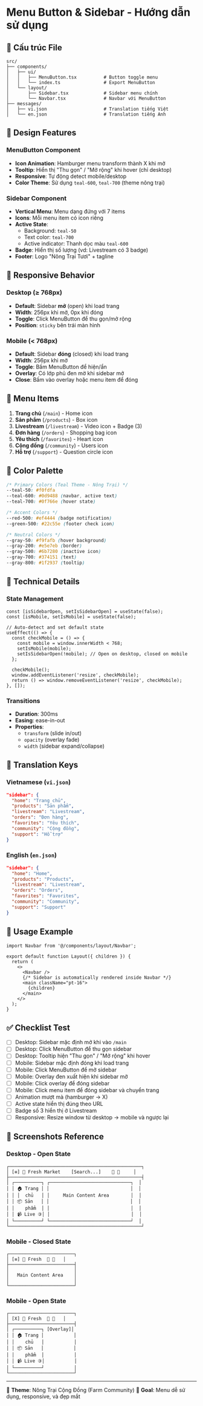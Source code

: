 # Menu Button & Sidebar - Hướng dẫn sử dụng

## 📁 Cấu trúc File

```
src/
├── components/
│   ├── ui/
│   │   ├── MenuButton.tsx          # Button toggle menu
│   │   └── index.ts                # Export MenuButton
│   └── layout/
│       ├── Sidebar.tsx             # Sidebar menu chính
│       └── Navbar.tsx              # Navbar với MenuButton
├── messages/
│   ├── vi.json                     # Translation tiếng Việt
│   └── en.json                     # Translation tiếng Anh
```

## 🎨 Design Features

### MenuButton Component
- **Icon Animation**: Hamburger menu transform thành X khi mở
- **Tooltip**: Hiển thị "Thu gọn" / "Mở rộng" khi hover (chỉ desktop)
- **Responsive**: Tự động detect mobile/desktop
- **Color Theme**: Sử dụng `teal-600`, `teal-700` (theme nông trại)

### Sidebar Component
- **Vertical Menu**: Menu dạng đứng với 7 items
- **Icons**: Mỗi menu item có icon riêng
- **Active State**: 
  - Background: `teal-50`
  - Text color: `teal-700`
  - Active indicator: Thanh dọc màu `teal-600`
- **Badge**: Hiển thị số lượng (vd: Livestream có 3 badge)
- **Footer**: Logo "Nông Trại Tươi" + tagline

## 📱 Responsive Behavior

### Desktop (≥ 768px)
- **Default**: Sidebar **mở** (open) khi load trang
- **Width**: 256px khi mở, 0px khi đóng
- **Toggle**: Click MenuButton để thu gọn/mở rộng
- **Position**: `sticky` bên trái màn hình

### Mobile (< 768px)
- **Default**: Sidebar **đóng** (closed) khi load trang
- **Width**: 256px khi mở
- **Toggle**: Bấm MenuButton để hiện/ẩn
- **Overlay**: Có lớp phủ đen mờ khi sidebar mở
- **Close**: Bấm vào overlay hoặc menu item để đóng

## 🎯 Menu Items

1. **Trang chủ** (`/main`) - Home icon
2. **Sản phẩm** (`/products`) - Box icon
3. **Livestream** (`/livestream`) - Video icon + Badge (3)
4. **Đơn hàng** (`/orders`) - Shopping bag icon
5. **Yêu thích** (`/favorites`) - Heart icon
6. **Cộng đồng** (`/community`) - Users icon
7. **Hỗ trợ** (`/support`) - Question circle icon

## 🌈 Color Palette

```css
/* Primary Colors (Teal Theme - Nông Trại) */
--teal-50: #f0fdfa
--teal-600: #0d9488 (navbar, active text)
--teal-700: #0f766e (hover state)

/* Accent Colors */
--red-500: #ef4444 (badge notification)
--green-500: #22c55e (footer check icon)

/* Neutral Colors */
--gray-50: #f9fafb (hover background)
--gray-200: #e5e7eb (border)
--gray-500: #6b7280 (inactive icon)
--gray-700: #374151 (text)
--gray-800: #1f2937 (tooltip)
```

## 🔧 Technical Details

### State Management
```tsx
const [isSidebarOpen, setIsSidebarOpen] = useState(false);
const [isMobile, setIsMobile] = useState(false);

// Auto-detect and set default state
useEffect(() => {
  const checkMobile = () => {
    const mobile = window.innerWidth < 768;
    setIsMobile(mobile);
    setIsSidebarOpen(!mobile); // Open on desktop, closed on mobile
  };
  
  checkMobile();
  window.addEventListener('resize', checkMobile);
  return () => window.removeEventListener('resize', checkMobile);
}, []);
```

### Transitions
- **Duration**: 300ms
- **Easing**: ease-in-out
- **Properties**: 
  - `transform` (slide in/out)
  - `opacity` (overlay fade)
  - `width` (sidebar expand/collapse)

## 📝 Translation Keys

### Vietnamese (`vi.json`)
```json
"sidebar": {
  "home": "Trang chủ",
  "products": "Sản phẩm",
  "livestream": "Livestream",
  "orders": "Đơn hàng",
  "favorites": "Yêu thích",
  "community": "Cộng đồng",
  "support": "Hỗ trợ"
}
```

### English (`en.json`)
```json
"sidebar": {
  "home": "Home",
  "products": "Products",
  "livestream": "Livestream",
  "orders": "Orders",
  "favorites": "Favorites",
  "community": "Community",
  "support": "Support"
}
```

## 🚀 Usage Example

```tsx
import Navbar from '@/components/layout/Navbar';

export default function Layout({ children }) {
  return (
    <>
      <Navbar />
      {/* Sidebar is automatically rendered inside Navbar */}
      <main className="pt-16">
        {children}
      </main>
    </>
  );
}
```

## ✅ Checklist Test

- [ ] Desktop: Sidebar mặc định mở khi vào `/main`
- [ ] Desktop: Click MenuButton để thu gọn sidebar
- [ ] Desktop: Tooltip hiện "Thu gọn" / "Mở rộng" khi hover
- [ ] Mobile: Sidebar mặc định đóng khi load trang
- [ ] Mobile: Click MenuButton để mở sidebar
- [ ] Mobile: Overlay đen xuất hiện khi sidebar mở
- [ ] Mobile: Click overlay để đóng sidebar
- [ ] Mobile: Click menu item để đóng sidebar và chuyển trang
- [ ] Animation mượt mà (hamburger → X)
- [ ] Active state hiển thị đúng theo URL
- [ ] Badge số 3 hiển thị ở Livestream
- [ ] Responsive: Resize window từ desktop → mobile và ngược lại

## 🎨 Screenshots Reference

### Desktop - Open State
```
┌─────────────────────────────────────────────────┐
│ [≡] 🛒 Fresh Market    [Search...]    🛒 👤     │
├─────────────────────────────────────────────────┤
│ ┌──────────┐ ┌──────────────────────────────┐  │
│ │ 🏠 Trang │ │                              │  │
│ │ │  chủ   │ │     Main Content Area        │  │
│ │ 📦 Sản   │ │                              │  │
│ │    phẩm  │ │                              │  │
│ │ 📹 Live ③│ │                              │  │
│ └──────────┘ └──────────────────────────────┘  │
└─────────────────────────────────────────────────┘
```

### Mobile - Closed State
```
┌────────────────────────┐
│ [≡] 🛒 Fresh  🛒 👤   │
├────────────────────────┤
│                        │
│   Main Content Area    │
│                        │
└────────────────────────┘
```

### Mobile - Open State
```
┌────────────────────────┐
│ [X] 🛒 Fresh  🛒 👤   │
├────────────────────────┤
│ ┌──────────┐ [Overlay]│
│ │ 🏠 Trang │           │
│ │    chủ   │           │
│ │ 📦 Sản   │           │
│ │    phẩm  │           │
│ │ 📹 Live ③│           │
│ └──────────┘           │
└────────────────────────┘
```

---

💚 **Theme**: Nông Trại Cộng Đồng (Farm Community)
🎯 **Goal**: Menu dễ sử dụng, responsive, và đẹp mắt
